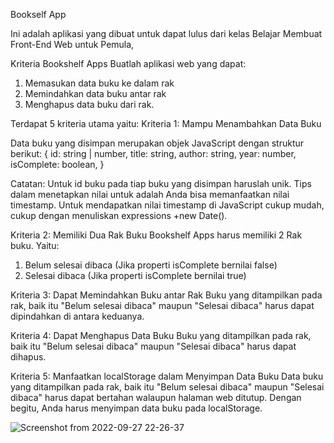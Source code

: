 Bookself App


Ini adalah aplikasi yang dibuat untuk dapat lulus dari kelas Belajar Membuat Front-End Web untuk Pemula,

Kriteria Bookshelf Apps
Buatlah aplikasi web yang dapat:
1. Memasukan data buku ke dalam rak
2. Memindahkan data buku antar rak
3. Menghapus data buku dari rak. 

Terdapat 5 kriteria utama yaitu:
Kriteria 1: Mampu Menambahkan Data Buku

Data buku yang disimpan merupakan objek JavaScript dengan struktur berikut:
{
  id: string | number,
  title: string,
  author: string,
  year: number,
  isComplete: boolean,
}

Catatan:
Untuk id buku pada tiap buku yang disimpan haruslah unik. Tips dalam menetapkan nilai untuk adalah Anda bisa memanfaatkan nilai timestamp. Untuk mendapatkan nilai timestamp di JavaScript cukup mudah, cukup dengan menuliskan expressions +new Date().

Kriteria 2: Memiliki Dua Rak Buku
Bookshelf Apps harus memiliki 2 Rak buku. Yaitu:
1. Belum selesai dibaca (Jika properti isComplete bernilai false)
2. Selesai dibaca (Jika properti isComplete bernilai true)

Kriteria 3: Dapat Memindahkan Buku antar Rak
Buku yang ditampilkan pada rak, baik itu "Belum selesai dibaca" maupun "Selesai dibaca" harus dapat dipindahkan di antara keduanya.

Kriteria 4: Dapat Menghapus Data Buku
Buku yang ditampilkan pada rak, baik itu "Belum selesai dibaca" maupun "Selesai dibaca" harus dapat dihapus.

Kriteria 5: Manfaatkan localStorage dalam Menyimpan Data Buku
Data buku yang ditampilkan pada rak, baik itu "Belum selesai dibaca" maupun "Selesai dibaca" harus dapat bertahan walaupun halaman web ditutup.
Dengan begitu, Anda harus menyimpan data buku pada localStorage.


![Screenshot from 2022-09-27 22-26-37](https://user-images.githubusercontent.com/55346618/192539830-cfae3173-5c73-4a27-85de-48e718b9d633.png)


